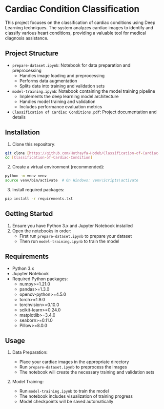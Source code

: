 # Cardiac Condition Classification

This project focuses on the classification of cardiac conditions using Deep Learning techniques. The system analyzes cardiac images to identify and classify various heart conditions, providing a valuable tool for medical diagnosis assistance.

## Project Structure

- `prepare-dataset.ipynb`: Notebook for data preparation and preprocessing 
  - Handles image loading and preprocessing
  - Performs data augmentation
  - Splits data into training and validation sets
- `model-training.ipynb`: Notebook containing the model training pipeline
  - Implements the deep learning model architecture
  - Handles model training and validation
  - Includes performance evaluation metrics
- `Classification of Cardiac Conditions.pdf`: Project documentation and details

## Installation

1. Clone this repository:
```bash
git clone [https://github.com/Huthayfa-Hodeb/Classification-of-Cardiac-Condition]
cd [Classification-of-Cardiac-Condition]
```

2. Create a virtual environment (recommended):
```bash
python -m venv venv
source venv/bin/activate  # On Windows: venv\Scripts\activate
```

3. Install required packages:
```bash
pip install -r requirements.txt
```

## Getting Started

1. Ensure you have Python 3.x and Jupyter Notebook installed
2. Open the notebooks in order:
   - First run `prepare-dataset.ipynb` to prepare your dataset
   - Then run `model-training.ipynb` to train the model

## Requirements

- Python 3.x
- Jupyter Notebook
- Required Python packages:
  - numpy>=1.21.0
  - pandas>=1.3.0
  - opencv-python>=4.5.0
  - torch>=1.9.0
  - torchvision>=0.10.0
  - scikit-learn>=0.24.0
  - matplotlib>=3.4.0
  - seaborn>=0.11.0
  - Pillow>=8.0.0

## Usage

1. Data Preparation:
   - Place your cardiac images in the appropriate directory
   - Run `prepare-dataset.ipynb` to preprocess the images
   - The notebook will create the necessary training and validation sets

2. Model Training:
   - Run `model-training.ipynb` to train the model
   - The notebook includes visualization of training progress
   - Model checkpoints will be saved automatically

